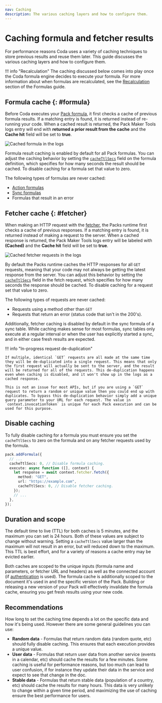 ```yaml
---
nav: Caching
description: The various caching layers and how to configure them.
---
```


# Caching formula and fetcher results

For performance reasons Coda uses a variety of caching techniques to store previous results and reuse them later. This guide discusses the various caching layers and how to configure them.

!!! info "Recalculation"
    The caching discussed below comes into play once the Coda formula engine decides to execute your formula. For more information about when formulas are recalculated, see the [Recalculation][formulas_recalculation] section of the Formulas guide.


## Formula cache {: #formula}

Before Coda executes your [Pack formula][formulas], it first checks a cache of previous formula results. If a matching entry is found, it is returned instead of re-running your code. When a cached result is returned, the Pack Maker Tools logs entry will end with **returned a prior result from the cache** and the **Cache hit** field will be set to **true**.

<img src="../../../images/cache_formula_logs.png" srcset="../../../images/cache_formula_logs_2x.png 2x" class="screenshot" alt="Cached formula in the logs">

Formula result caching is enabled by default for all Pack formulas. You can adjust the caching behavior by setting the [`cacheTtlSecs`][formulas_cacheTtlSecs] field on the formula definition, which specifies for how many seconds the result should be cached. To disable caching for a formula set that value to zero.

The following types of formulas are never cached:

- [Action formulas][actions]
- [Sync formulas][sync_formula]
- Formulas that result in an error


## Fetcher cache {: #fetcher}

When making an HTTP request with the [fetcher][fetcher], the Packs runtime first checks a cache of previous responses. If a matching entry is found, it is returned instead of making a request to the server. When a cached response is returned, the Pack Maker Tools logs entry will be labeled with **(Cached)** and the **Cache hit** field will be set to **true**.

<img src="../../../images/cache_fetcher_logs.png" srcset="../../../images/cache_fetcher_logs_2x.png 2x" class="screenshot" alt="Cached fetcher requests in the logs">

By default the Packs runtime caches the HTTP responses for all `GET` requests, meaning that your code may not always be getting the latest response from the server. You can adjust this behavior by setting the [`cacheTtlSecs`][fetcher_cacheTtlSecs] field in the fetch request, which specifies for how many seconds the response should be cached. To disable caching for a request set that value to zero.

The following types of requests are never cached:

- Requests using a method other than `GET`
- Requests that return an error (status code that isn't in the 200's).

Additionally, fetcher caching is disabled by default in the sync formula of a sync table. While caching makes sense for most formulas, sync tables only execute at a regular interval or when the user has explicitly started a sync, and in either case fresh results are expected.

!!! info "In-progress request de-duplication"

    If multiple, identical `GET` requests are all made at the same time they will be de-duplicated into a single request. This means that only the first request will actually be sent to the server, and the result will be returned for all of the requests. This de-duplication happens even when caching is disabled, and it won't show up in the logs as a cached response.

    This is not an issue for most APIs, but if you are using a `GET` request to return a random or unique value then you could end up with duplicates. To bypass this de-duplication behavior simply add a unique query parameter to your URL for each request. The value in `context.invocationToken` is unique for each Pack execution and can be used for this purpose.


## Disable caching

To fully disable caching for a formula you must ensure you set the `cacheTtlSecs` to zero on the formula and on any fetcher requests used by the formula.

```{.ts hl_lines="3 8"}
pack.addFormula({
  // ...
  cacheTtlSecs: 0, // Disable formula caching.
  execute: async function ([], context) {
    let response = await context.fetcher.fetch({
      method: "GET",
      url: "https://example.com",
      cacheTtlSecs: 0, // Disable fetcher caching.
    });
    // ...
  },
});
```


## Duration and scope

The default time to live (TTL) for both caches is 5 minutes, and the maximum you can set is 24 hours. Both of these values are subject to change without warning. Setting a `cacheTtlSecs` value larger than the maximum will not result in an error, but will reduced down to the maximum. This TTL is best effort, and for a variety of reasons a cache entry may be evicted earlier.

Both caches are scoped to the unique inputs (formula name and parameters, or fetcher URL and headers) as well as the connected account (if [authentication][authentication] is used). The formula cache is additionally scoped to the document it's used in and the specific version of the Pack. Building or releasing a new version of your Pack will effectively invalidate the formula cache, ensuring you get fresh results using your new code.


## Recommendations

How long to set the caching time depends a lot on the specific data and how it's being used. However there are some general guidelines you can use:

- **Random data** - Formulas that return random data (random quote, etc) should fully disable caching. This ensures that each execution provides a unique value.
- **User data** - Formulas that return user data from another service (events in a calendar, etc) should cache the results for a few minutes. Some caching is useful for performance reasons, but too much can lead to user confusion, if for instance they update their data in the service and expect to see that change in the doc.
- **Stable data** - Formulas that return stable data (population of a country, etc) should cache the results for many hours. This data is very unlikely to change within a given time period, and maximizing the use of caching ensure the best performance for users.


[formulas]: ../blocks/formulas.md
[formulas_recalculation]: ../blocks/formulas.md#recalculation
[formulas_cacheTtlSecs]: ../../reference/sdk/interfaces/core.PackFormulaDef.md#cachettlsecs
[fetcher_cacheTtlSecs]: ../../reference/sdk/interfaces/core.FetchRequest.md#cacheTtlSecs
[actions]: ../blocks/actions.md
[sync_formula]: ../blocks/sync-tables/index.md#formula
[authentication]: ../basics/authentication/index.md
[fetcher]: ../basics/fetcher.md
